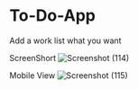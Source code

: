 # To-Do-App
Add a work list what you want 

ScreenShort
![Screenshot (114)](https://user-images.githubusercontent.com/113222829/216847695-f6120fd5-38c6-44ee-8a8d-b6699590e0cc.png)

Mobile View
![Screenshot (115)](https://user-images.githubusercontent.com/113222829/216847747-6ba3ff5f-f3ec-4f18-822a-e3b21c05ab32.png)
